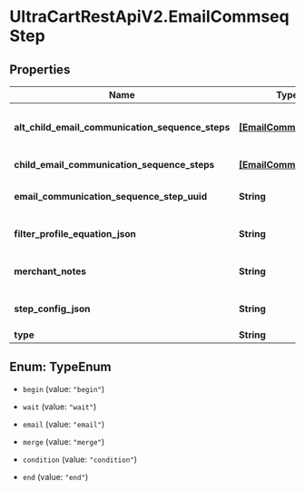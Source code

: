 # UltraCartRestApiV2.EmailCommseqStep

## Properties
Name | Type | Description | Notes
------------ | ------------- | ------------- | -------------
**alt_child_email_communication_sequence_steps** | [**[EmailCommseqStep]**](EmailCommseqStep.md) | Array of child steps for the alternate path | [optional] 
**child_email_communication_sequence_steps** | [**[EmailCommseqStep]**](EmailCommseqStep.md) | Array of child steps | [optional] 
**email_communication_sequence_step_uuid** | **String** | Email commseq step UUID | [optional] 
**filter_profile_equation_json** | **String** | Filter profile equation JSON | [optional] 
**merchant_notes** | **String** | Internal merchant notes | [optional] 
**step_config_json** | **String** | Arbitrary Configuration for a step | [optional] 
**type** | **String** | Type of step | [optional] 


<a name="TypeEnum"></a>
## Enum: TypeEnum


* `begin` (value: `"begin"`)

* `wait` (value: `"wait"`)

* `email` (value: `"email"`)

* `merge` (value: `"merge"`)

* `condition` (value: `"condition"`)

* `end` (value: `"end"`)




